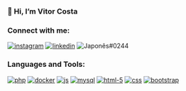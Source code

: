 ### 👀 Hi, I’m Vitor Costa 


### Connect with me:
[![instagram](https://user-images.githubusercontent.com/69697560/154495378-9fd24963-1fab-400a-adcf-415196dd7154.png)](https://www.instagram.com/vitsk8_/) 
[![linkedin](https://user-images.githubusercontent.com/69697560/154497284-e81a0e8b-ee25-410e-89a4-3b0c1b5faf0f.png)](https://www.linkedin.com/in/vitor-costa-80a71220b/) 
![Japonês#0244](https://user-images.githubusercontent.com/69697560/154499740-9c0ae965-f914-4f98-aaf9-83bd1af0c6b3.png) 

### Languages and Tools:

[![php](https://user-images.githubusercontent.com/69697560/154499324-57ddc63b-171e-4c4a-b688-f1b685354ee8.png)](https://php.net)
[![docker](https://user-images.githubusercontent.com/69697560/154499312-1d3ba482-e66d-418e-8949-dd3877d31d8b.png)](https://www.docker.com/)
[![js](https://user-images.githubusercontent.com/69697560/154499327-3d52961f-311f-4925-9ab3-d1b085418de3.png)](https://developer.mozilla.org/en-US/docs/Web/JavaScript)
[![mysql](https://user-images.githubusercontent.com/69697560/154499329-6bb1b128-701f-4179-bddc-fb6d28f18369.png)](https://www.mysql.com/)
[![html-5](https://user-images.githubusercontent.com/69697560/154499317-b1686df8-5dfa-49e2-8e8f-2ac2a7394b07.png)](https://www.w3.org/html/)
[![css](https://user-images.githubusercontent.com/69697560/154499318-eb37b2da-4c92-4b60-aad8-1f84d3ec1c85.png)](https://developer.mozilla.org/pt-BR/docs/Web/CSS)
[![bootstrap](https://user-images.githubusercontent.com/69697560/154499323-b6149e6a-40f5-4799-b4ab-20170e97466d.png)](https://getbootstrap.com/)

